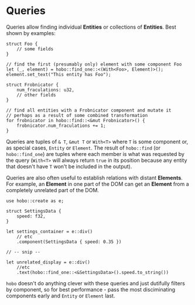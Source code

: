 # Queries

Queries allow finding individual **Entities** or collections of **Entities**. Best shown by examples:

```rust,noplaypen
struct Foo {
    // some fields
}

// find the first (presumably only) element with some component Foo
let (_, element) = hobo::find_one::<(With<Foo>, Element)>();
element.set_text("This entity has Foo");
```

```rust,noplaypen
struct Frobnicator {
    num_fraculations: u32,
    // other fields
}

// find all entities with a Frobnicator component and mutate it
// perhaps as a result of some combined transformation
for frobnicator in hobo::find::<&mut Frobnicator>() {
    frobnicator.num_fraculations += 1;
}
```

Queries are tuples of `& T`, `&mut T` or `With<T>` where `T` is some component or, as special cases, `Entity` or `Element`. The result of `hobo::find` (or `hobo::find_one`) are tuples where each member is what was requested by the query (`With<T>` will always return `true` in its position because any entity that doesn't have `T` won't be included in the output).    

Queries are also often useful to establish relations with distant **Elements**. For example, an **Element** in one part of the DOM can get an **Element** from a completely unrelated part of the DOM.

```rust,noplaypen
use hobo::create as e;

struct SettingsData {
    speed: f32,
}

let settings_container = e::div()
    // etc
    .component(SettingsData { speed: 0.35 })

// -- snip --

let unrelated_display = e::div()
    //etc
    .text(hobo::find_one::<&SettingsData>().speed.to_string())
```

`hobo` doesn't do anything clever with these queries and just dutifully filters by component, so for best performance - pass the most disciminating components early and `Entity` or `Element` last.
